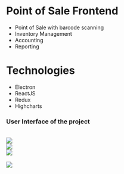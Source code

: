 # Point of Sale Frontend

- Point of Sale with barcode scanning
- Inventory Management
- Accounting
- Reporting

# Technologies

- Electron
- ReactJS
- Redux
- Highcharts


### User Interface of the project

<br/>

<img src="https://i.imgur.com/eMUT43E.jpg" />

<br/>

<img src="https://i.imgur.com/LmUb4SG.png" />

<br/>

<img src="https://i.imgur.com/yNvS40A.png" />

<br/>
<br/>

<img src="https://i.imgur.com/FulohHr.png" />




